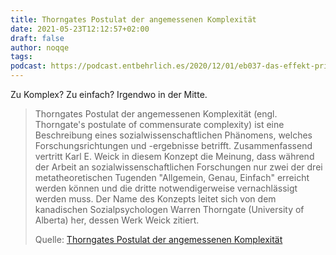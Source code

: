 ```yaml
---
title: Thorngates Postulat der angemessenen Komplexität
date: 2021-05-23T12:12:57+02:00
draft: false
author: noqqe
tags:
podcast: https://podcast.entbehrlich.es/2020/12/01/eb037-das-effekt-prinzip/
---
```


Zu Komplex? Zu einfach? Irgendwo in der Mitte.

> Thorngates Postulat der angemessenen Komplexität (engl. Thorngate's postulate
> of commensurate complexity) ist eine Beschreibung eines
> sozialwissenschaftlichen Phänomens, welches Forschungsrichtungen und
> -ergebnisse betrifft. Zusammenfassend vertritt  Karl E. Weick in diesem
> Konzept die Meinung, dass während der Arbeit an sozialwissenschaftlichen
> Forschungen nur zwei der drei metatheoretischen Tugenden "Allgemein, Genau,
> Einfach" erreicht werden können und die dritte notwendigerweise vernachlässigt
> werden muss. Der Name des Konzepts leitet sich von dem kanadischen
> Sozialpsychologen Warren Thorngate (University of Alberta) her, dessen Werk
> Weick zitiert.
>
> Quelle: [Thorngates Postulat der angemessenen Komplexität](https://de.wikipedia.org/wiki/Thorngates_Postulat_der_angemessenen_Komplexität)
